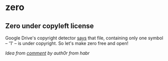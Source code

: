 # zero
## Zero under copyleft license

Google Drive's copyright detector
[says](https://mobile.twitter.com/emilyldolson/status/1485434187968614411) 
that file,
containing only one symbol – '1' – is
under copyright. So let's make zero free and open!


*Idea from [comment](https://habr.com/ru/news/t/647607/#comment_23986211)
by auth0r from habr*
